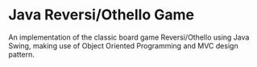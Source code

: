 # Java Reversi/Othello Game
An implementation of the classic board game Reversi/Othello using Java Swing, making use of Object Oriented Programming and MVC design pattern.
